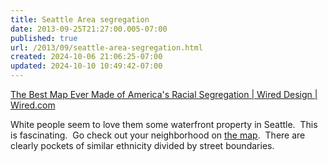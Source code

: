 ```yaml
---
title: Seattle Area segregation
date: 2013-09-25T21:27:00.005-07:00
published: true
url: /2013/09/seattle-area-segregation.html
created: 2024-10-06 21:06:25-07:00
updated: 2024-10-10 10:49:42-07:00
---
```


[The Best Map Ever Made of America's Racial Segregation | Wired Design | Wired.com](https://www.wired.com/design/2013/08/how-segregated-is-your-city-this-eye-opening-map-shows-you/)  
  
White people seem to love them some waterfront property in Seattle.  This is fascinating.  Go check out your neighborhood on [the map](https://demographics.coopercenter.org/DotMap/index.html).  There are clearly pockets of similar ethnicity divided by street boundaries.  
  

<!-- [![](https://3.bp.blogspot.com/-rcsSRVVNmFA/UkO3t4gRTyI/AAAAAAABmxg/Uv8GLJoqHws/s640/WestSeattleRacialMakeup.png)](https://3.bp.blogspot.com/-rcsSRVVNmFA/UkO3t4gRTyI/AAAAAAABmxg/Uv8GLJoqHws/s1600/WestSeattleRacialMakeup.png) -->
